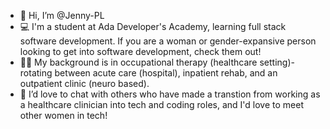 - 👋  Hi, I’m @Jenny-PL
- 💻  I'm a student at Ada Developer's Academy, learning full stack software development.  If you are a woman or gender-expansive person looking to get into software development, check them out!
- 👍🏽  My background is in occupational therapy (healthcare setting)- rotating between acute care (hospital), inpatient rehab, and an outpatient clinic (neuro based).
- 🥂  I’d love to chat with others who have made a transtion from working as a healthcare clinician into tech and coding roles, and I'd love to meet other women in tech!


<!---
Jenny-PL/Jenny-PL is a ✨ special ✨ repository because its `README.md` (this file) appears on your GitHub profile.
You can click the Preview link to take a look at your changes.
--->

